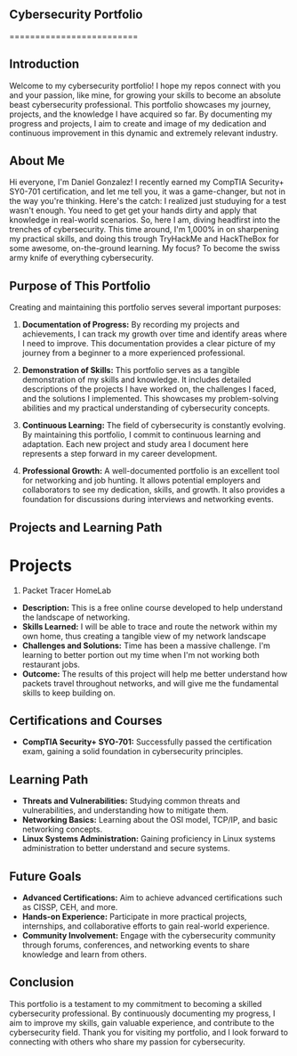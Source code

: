 ## Cybersecurity Portfolio
=========================

## Introduction

Welcome to my cybersecurity portfolio! I hope my repos connect with you and your passion, like mine, for growing your skills to become an absolute beast cybersecurity professional. This portfolio showcases my journey, projects, and the knowledge I have acquired so far. By documenting my progress and projects, I aim to create and image of my dedication and continuous improvement in this dynamic and extremely relevant industry.

## About Me

Hi everyone, I'm Daniel Gonzalez! I recently earned my CompTIA Security+ SY0-701 certification, and let me tell you, it was a game-changer, but not in the way you're thinking. Here's the catch: I realized just studuying for a test wasn't enough. You need to get get your hands dirty and apply that knowledge in real-world scenarios. So, here I am, diving headfirst into the trenches of cybersecurity. This time around, I'm 1,000% in on sharpening my practical skills, and doing this trough TryHackMe and HackTheBox for some awesome, on-the-ground learning. My focus? To become the swiss army knife of everything cybersecurity.

## Purpose of This Portfolio

Creating and maintaining this portfolio serves several important purposes:

1. **Documentation of Progress:** By recording my projects and achievements, I can track my growth over time and identify areas where I need to improve. This documentation provides a clear picture of my journey from a beginner to a more experienced professional.

2. **Demonstration of Skills:** This portfolio serves as a tangible demonstration of my skills and knowledge. It includes detailed descriptions of the projects I have worked on, the challenges I faced, and the solutions I implemented. This showcases my problem-solving abilities and my practical understanding of cybersecurity concepts.

3. **Continuous Learning:** The field of cybersecurity is constantly evolving. By maintaining this portfolio, I commit to continuous learning and adaptation. Each new project and study area I document here represents a step forward in my career development.

4. **Professional Growth:** A well-documented portfolio is an excellent tool for networking and job hunting. It allows potential employers and collaborators to see my dedication, skills, and growth. It also provides a foundation for discussions during interviews and networking events.

## Projects and Learning Path
# Projects

1. Packet Tracer HomeLab

* **Description:** This is a free online course developed to help understand the landscape of networking. 
* **Skills Learned:** I will be able to trace and route the network within my own home, thus creating a tangible view of my network landscape
* **Challenges and Solutions:** Time has been a massive challenge. I'm learning to better portion out my time when I'm not working both restaurant jobs.
* **Outcome:** The results of this project will help me better understand how packets travel throughout networks, and will give me the fundamental skills to keep building on.

## Certifications and Courses

* **CompTIA Security+ SYO-701:** Successfully passed the certification exam, gaining a solid foundation in cybersecurity principles.

## Learning Path

* **Threats and Vulnerabilities:** Studying common threats and vulnerabilities, and understanding how to mitigate them.
* **Networking Basics:** Learning about the OSI model, TCP/IP, and basic networking concepts.
* **Linux Systems Administration:** Gaining proficiency in Linux systems administration to better understand and secure systems.

## Future Goals

* **Advanced Certifications:** Aim to achieve advanced certifications such as CISSP, CEH, and more.
* **Hands-on Experience:** Participate in more practical projects, internships, and collaborative efforts to gain real-world experience.
* **Community Involvement:** Engage with the cybersecurity community through forums, conferences, and networking events to share knowledge and learn from others.

## Conclusion
This portfolio is a testament to my commitment to becoming a skilled cybersecurity professional. By continuously documenting my progress, I aim to improve my skills, gain valuable experience, and contribute to the cybersecurity field. Thank you for visiting my portfolio, and I look forward to connecting with others who share my passion for cybersecurity.

